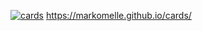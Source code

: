[![cards](https://github.com/MarkoMelle/cards/actions/workflows/main.yml/badge.svg)](https://github.com/MarkoMelle/cards/actions/workflows/main.yml)
https://markomelle.github.io/cards/
